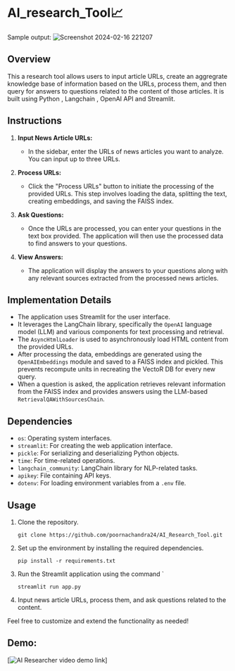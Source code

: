 # AI_research_Tool📈
Sample output:
![Screenshot 2024-02-16 221207](https://github.com/poornachandra24/AI_Research_Tool/assets/85609708/07fb0eb7-b6c1-48a0-88e9-c29da0ac58d8)

## Overview
This a research tool allows users to input  article URLs,  create an aggregrate knowledge base of information based on the URLs, process them, and then query for answers to questions related to the content of those articles. It is built using Python , Langchain , OpenAI API and Streamlit.

## Instructions
1. **Input News Article URLs:**
    - In the sidebar, enter the URLs of news articles you want to analyze. You can input up to three URLs.

2. **Process URLs:**
    - Click the "Process URLs" button to initiate the processing of the provided URLs. This step involves loading the data, splitting the text, creating embeddings, and saving the FAISS index.

3. **Ask Questions:**
    - Once the URLs are processed, you can enter your questions in the text box provided. The application will then use the processed data to find answers to your questions.

4. **View Answers:**
    - The application will display the answers to your questions along with any relevant sources extracted from the processed news articles.

## Implementation Details
- The application uses Streamlit for the user interface.
- It leverages the LangChain library, specifically the `OpenAI` language model (LLM) and various components for text processing and retrieval.
- The `AsyncHtmlLoader` is used to asynchronously load HTML content from the provided URLs.
- After processing the data, embeddings are generated using the `OpenAIEmbeddings` module and saved to a FAISS index and pickled. This prevents recompute units in recreating the VectoR DB for every new query.
- When a question is asked, the application retrieves relevant information from the FAISS index and provides answers using the LLM-based `RetrievalQAWithSourcesChain`.

## Dependencies
- `os`: Operating system interfaces.
- `streamlit`: For creating the web application interface.
- `pickle`: For serializing and deserializing Python objects.
- `time`: For time-related operations.
- `langchain_community`: LangChain library for NLP-related tasks.
- `apikey`: File containing API keys.
- `dotenv`: For loading environment variables from a `.env` file.

## Usage
1. Clone the repository.
    ```
    git clone https://github.com/poornachandra24/AI_Research_Tool.git
    ```
2. Set up the environment by installing the required dependencies.
    ```
    pip install -r requirements.txt
    ```
3. Run the Streamlit application using the command `
    ```
    streamlit run app.py
    ```
4. Input news article URLs, process them, and ask questions related to the content.

Feel free to customize and extend the functionality as needed!

## Demo:
[![AI Researcher video demo link](https://x.com/iris24244242/status/1777302368486359489)]
